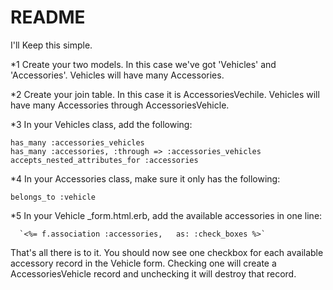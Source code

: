 # README

I'll Keep this simple. 

*1
Create your two models. In this case we've got 'Vehicles' and 'Accessories'. Vehicles will have many Accessories. 

*2 
Create your join table. In this case it is AccessoriesVechile. Vehicles will have many Accessories through AccessoriesVehicle. 

*3 
In your Vehicles class, add the following: 

`has_many :accessories_vehicles`<br>
`has_many :accessories, :through => :accessories_vehicles`<br>
`accepts_nested_attributes_for :accessories`
  
*4 
In your Accessories class, make sure it only has the following: 

  `belongs_to :vehicle`

*5
In your Vehicle _form.html.erb, add the available accessories in one line: 

      `<%= f.association :accessories,   as: :check_boxes %>`


That's all there is to it. You should now see one checkbox for each available accessory record in the Vehicle form. Checking one will create a AccessoriesVehicle record and unchecking it will destroy that record. 
